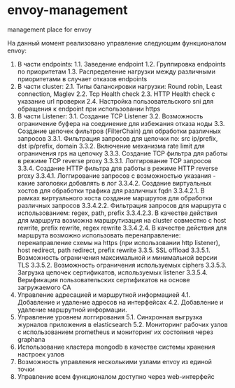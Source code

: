 # envoy-management

management place for envoy

На данный момент реализовано управление следующим функционалом envoy:

1. В части endpoints:
1.1. Заведение endpoint
1.2. Группировка endpoints по приоритетам
1.3. Распределение нагрузки между различными приоритетами в случает отказов endpoints
2. В части cluster:
2.1. Типы балансировки нагрузки: Round robin, Least connection, Maglev
2.2. Tcp Health check
2.3. HTTP Health check с указание url проверки
2.4. Настройка пользовательского sni для обращения к endpoint при использовании https
3. В части Listener:
3.1. Создание TCP Listener
3.2. Возможность ограничение буфера на соединение для избежания отказа ноды
3.3. Создание цепочек фильтров (FilterChain) для обработки различных запросов
3.3.1. Фильтрация запросов для цепочки по: src ip/prefix, dst ip/prefix, domain
3.3.2. Включение механизма rate limit для ограничения rps на цепочку
3.3.3. Создание TCP фильтра для работы в режиме TCP reverse proxy
3.3.3.1. Логгирование TCP запросов
3.3.4. Создание HTTP фильтра для работы в режиме HTTP reverse proxy
3.3.4.1. Логгирование запросов с возможностью указания - какие заголовки добавлять в лог
3.3.4.2. Создание виртуальных хостов для обработки трафика для различных fqdn
3.3.4.2.1. В рамках виртуального хоста создание маршрутов для обработки различных запросов
3.3.4.2.2. Фильтрация запросов для маршрута с использованием: regex, path, prefix
3.3.4.2.3. В качестве действия для маршрута возможна маршрутизация на cluster совместно с host rewrite, prefix rewrite, regex rewrite
3.3.4.2.4. В качестве действия для маршрута возможно использовать перенаправление: перенаправление схемы на https (при использовании http listener), host redirect, path redirect, prefix rewrite
3.3.5. SSL offload
3.3.5.1. Возможность ограничения максимальной и минимальной версии TLS
3.3.5.2. Возможность ограничения используемых ciphers
3.3.5.3. Загрузка цепочек сертификатов, используемых listener
3.3.5.4. Верификация пользовательских сертификатов на основе загружаемого CA
4. Управление адресацией и маршрутной информацией
4.1. Добавление и удаление адресов на интерфейсах
4.2. Добавление и удаление маршрутной информации.
5. Управление уровнем логгирования
5.1. Синхронная выгрузка журналов приложения в elasticsearch
5.2. Мониторинг рабочих узлов с использованием prometheus и мониторинг их состояния через graphana
6. Использование кластера mongodb в качестве системы хранения настроек узлов
7. Возможность управления несколькими узлами envoy из единой точки
8. Управление всем функционалом доступно через web-интерфейс
